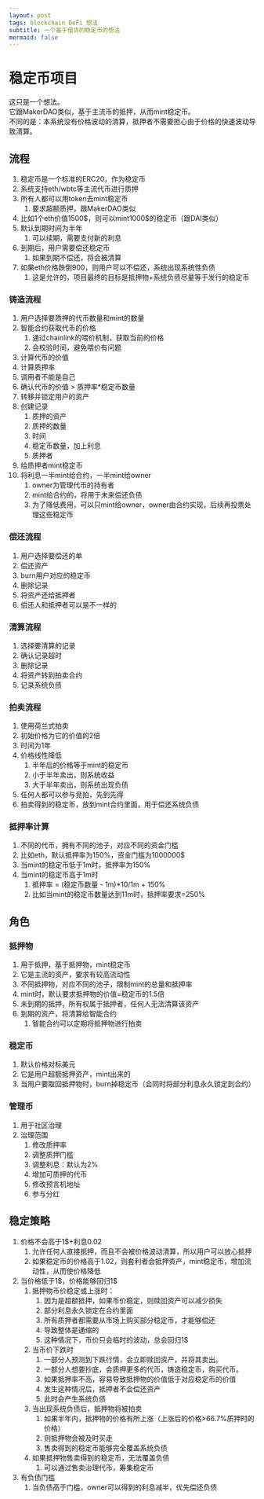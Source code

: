 ```yaml
---
layout: post
tags: blockchain DeFi 想法
subtitle: 一个基于借贷的稳定币的想法
mermaid: false
---
```


# 稳定币项目

这只是一个想法。  
它跟MakerDAO类似，基于主流币的抵押，从而mint稳定币。  
不同的是：本系统没有价格波动的清算，抵押者不需要担心由于价格的快速波动导致清算。

## 流程

1. 稳定币是一个标准的ERC20，作为稳定币
2. 系统支持eth/wbtc等主流代币进行质押
3. 所有人都可以用token去mint稳定币
   1. 要求超额质押，跟MakerDAO类似
4. 比如1个eth价值1500$，则可以mint1000\$的稳定币（跟DAI类似）
5. 默认到期时间为半年
   1. 可以续期，需要支付新的利息
6. 到期后，用户需要偿还稳定币
   1. 如果到期不偿还，将会被清算
7. 如果eth价格跌倒900，则用户可以不偿还，系统出现系统性负债
   1. 这是允许的，项目最终的目标是抵押物+系统负债尽量等于发行的稳定币

### 铸造流程

1. 用户选择要质押的代币数量和mint的数量
2. 智能合约获取代币的价格
   1. 通过chainlink的喂价机制，获取当前的价格
   2. 会校验时间，避免喂价有问题
3. 计算代币的价值
4. 计算质押率
5. 调用者不能是自己
6. 确认代币的价值 > 质押率*稳定币数量
7. 转移并锁定用户的资产
8. 创建记录
   1. 质押的资产
   2. 质押的数量
   3. 时间
   4. 稳定币数量，加上利息
   5. 质押者
9. 给质押者mint稳定币
10. 将利息一半mint给合约，一半mint给owner
    1. owner为管理代币的持有者
    2. mint给合约的，将用于未来偿还负债
    3. 为了降低费用，可以只mint给owner，owner由合约实现，后续再投票处理这些稳定币

### 偿还流程

1. 用户选择要偿还的单
2. 偿还资产
3. burn用户对应的稳定币
4. 删除记录
5. 将资产还给抵押者
6. 偿还人和抵押者可以是不一样的

### 清算流程

1. 选择要清算的记录
2. 确认记录超时
3. 删除记录
4. 将资产转到拍卖合约
5. 记录系统负债

### 拍卖流程

1. 使用荷兰式拍卖
2. 初始价格为它的价值的2倍
3. 时间为1年
4. 价格线性降低
   1. 半年后的价格等于mint的稳定币
   2. 小于半年卖出，则系统收益
   3. 大于半年卖出，则系统出现负债
5. 任何人都可以参与竞拍，先到先得
6. 拍卖得到的稳定币，放到mint合约里面，用于偿还系统负债

### 抵押率计算

1. 不同的代币，拥有不同的池子，对应不同的资金门槛
2. 比如eth，默认抵押率为150%，资金门槛为1000000$
3. 当mint的稳定币低于1m时，抵押率为150%
4. 当mint的稳定币高于1m时
   1. 抵押率 = (稳定币数量 - 1m)*10/1m + 150%
   2. 比如当mint的稳定币数量达到11m时，抵押率要求=250%

## 角色

### 抵押物

1. 用于抵押，基于抵押物，mint稳定币
2. 它是主流的资产，要求有较高流动性
3. 不同抵押物，对应不同的池子，限制mint的总量和抵押率
4. mint时，默认要求抵押物的价值=稳定币的1.5倍
5. 未到期的抵押，所有权属于抵押者，任何人无法清算该资产
6. 到期的资产，将清算给智能合约
   1. 智能合约可以定期将抵押物进行拍卖

### 稳定币

1. 默认价格对标美元
2. 它是用户超额抵押资产，mint出来的
3. 当用户要取回抵押物时，burn掉稳定币（会同时将部分利息永久锁定到合约）

### 管理币

1. 用于社区治理
2. 治理范围
   1. 修改质押率
   2. 调整质押门槛
   3. 调整利息：默认为2%
   4. 增加可质押的代币
   5. 修改预言机地址
   6. 参与分红

## 稳定策略

1. 价格不会高于1$+利息0.02
   1. 允许任何人直接抵押，而且不会被价格波动清算，所以用户可以放心抵押
   2. 如果稳定币的价格高于1.02，则套利者会抵押资产，mint稳定币，增加流动性，从而使价格降低
2. 当价格低于1$，价格能够回归1\$
   1. 抵押物币价稳定或上涨时：
      1. 因为是超额抵押，如果币价稳定，则赎回资产可以减少损失
      2. 部分利息永久锁定在合约里面
      3. 所有质押者都需要从市场上购买部分稳定币，才能够偿还
      4. 导致整体是通缩的
      5. 这种情况下，币价只会临时的波动，总会回归1$
   2. 当币价下跌时
      1. 一部分人预测到下跌行情，会立即赎回资产，并将其卖出。
      2. 一部分人想要抄底，会质押更多的代币，铸造稳定币，购买代币。
      3. 如果抵押率不高，容易导致抵押物的价值低于对应稳定币的价值
      4. 发生这种情况后，抵押者不会偿还资产
      5. 此时会产生系统负债
   3. 当出现系统负债后，抵押物将被拍卖
      1. 如果半年内，抵押物的价格有所上涨（上涨后的价格>66.7%质押时的价格）
      2. 则抵押物会被及时买走
      3. 售卖得到的稳定币能够完全覆盖系统负债
   4. 如果抵押物售卖得到的稳定币，无法覆盖负债
      1. 可以通过售卖治理代币，筹集稳定币
3. 有负债门槛
   1. 当负债高于门槛，owner可以得到的利息减半，优先偿还负债
